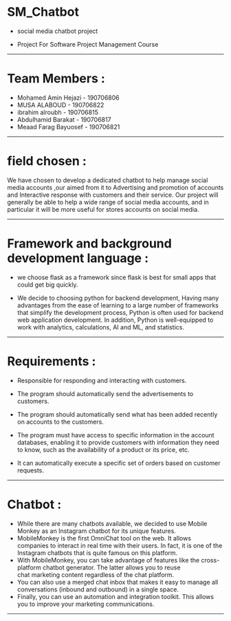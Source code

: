 # SM_Chatbot

- social media chatbot project
  
- Project For Software Project Management Course

_________________________________________________________________________________


# Team Members :
  
- Mohamed Amin Hejazi - 190706806 
- MUSA ALABOUD - 190706822
- ibrahim alroubh - 190706815
- Abdulhamid Barakat - 190706817
- Meaad Farag Bayuosef - 190706821 


_________________________________________________________________________________
  
  
 # field chosen :
  
   We have chosen to develop a dedicated chatbot to help manage social media accounts ,our aimed 
   from it to Advertising and promotion of accounts and Interactive response  with customers and
   their service. Our project will generally be able to help a wide range of social media accounts, 
   and in particular it will be more useful for stores accounts on social media.
  
  
_________________________________________________________________________________
  
  
 # Framework and background development language :
  
 - we choose flask as a framework since flask is best for small apps that could get big quickly.
  
 - We decide to choosing python for backend development, Having many advantages from the ease
   of learning to a large number of frameworks that simplify the development process, Python 
   is often used for backend web application development. In addition, Python is well-equipped
   to work with analytics, calculations, AI and ML, and statistics.
  
  
_________________________________________________________________________________
    
 # Requirements :
  
 - Responsible for responding and interacting with customers.
  
 - The program should automatically send the advertisements to customers.

 - The program should automatically send what has been added recently on accounts to the customers.

 - The program must have access to specific information in the account databases, enabling it to provide
   customers with information they need to know, such as the availability of a product or its price, etc.

 - It can automatically execute a specific set of orders based on customer requests.
  

_________________________________________________________________________________
  
  # Chatbot :
  
 - While there are many chatbots available, we decided to use Mobile Monkey as an Instagram chatbot
   for its unique features.
 - MobileMonkey is the first OmniChat tool on the web. It allows companies to interact in real time with 
   their users. In fact, it is one of the Instagram chatbots that is quite famous on this platform.  
 - With MobileMonkey, you can take advantage of features like the cross-platform chatbot generator.
   The latter allows you to reuse chat marketing content regardless of the chat platform.
 - You can also use a merged chat inbox that makes it easy to manage all conversations (inbound and outbound)
   in a single space.
 - Finally, you can use an automation and integration toolkit. This allows you to improve your
   marketing communications.
   
 _________________________________________________________________________________
  
  
  
  
